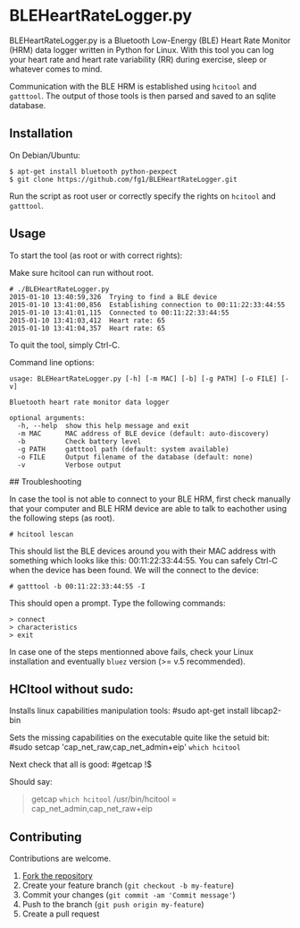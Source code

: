 BLEHeartRateLogger.py
=====================

BLEHeartRateLogger.py is a Bluetooth Low-Energy (BLE) Heart Rate Monitor (HRM) data logger written in Python for Linux. With this tool you can log your heart rate and heart rate variability (RR) during exercise, sleep or whatever comes to mind.

Communication with the BLE HRM is established using `hcitool` and `gatttool`. The output of those tools is then parsed and saved to an sqlite database.



## Installation

On Debian/Ubuntu:
```
$ apt-get install bluetooth python-pexpect
$ git clone https://github.com/fg1/BLEHeartRateLogger.git
```

Run the script as root user or correctly specify the rights on `hcitool` and `gatttool`.



## Usage

To start the tool (as root or with correct rights):

Make sure hcitool can run without root. 
```
# ./BLEHeartRateLogger.py
2015-01-10 13:40:59,326  Trying to find a BLE device
2015-01-10 13:41:00,856  Establishing connection to 00:11:22:33:44:55
2015-01-10 13:41:01,115  Connected to 00:11:22:33:44:55
2015-01-10 13:41:03,412  Heart rate: 65
2015-01-10 13:41:04,357  Heart rate: 65
```

To quit the tool, simply Ctrl-C.


Command line options:
```
usage: BLEHeartRateLogger.py [-h] [-m MAC] [-b] [-g PATH] [-o FILE] [-v]

Bluetooth heart rate monitor data logger

optional arguments:
  -h, --help  show this help message and exit
  -m MAC      MAC address of BLE device (default: auto-discovery)
  -b          Check battery level
  -g PATH     gatttool path (default: system available)
  -o FILE     Output filename of the database (default: none)
  -v          Verbose output
```



## Troubleshooting

In case the tool is not able to connect to your BLE HRM, first check manually that your computer and BLE HRM device are able to talk to eachother using the following steps (as root).
```
# hcitool lescan
```
This should list the BLE devices around you with their MAC address with something which looks like this: 00:11:22:33:44:55. You can safely Ctrl-C when the device has been found. We will the connect to the device:
```
# gatttool -b 00:11:22:33:44:55 -I
```
This should open a prompt. Type the following commands:
```
> connect
> characteristics
> exit
```

In case one of the steps mentionned above fails, check your Linux installation and eventually `bluez` version (>= v.5 recommended).

## HCItool without sudo:

Installs linux capabilities manipulation tools:
#sudo apt-get install libcap2-bin

Sets the missing capabilities on the executable quite like the setuid bit:
#sudo setcap 'cap_net_raw,cap_net_admin+eip' `which hcitool`

Next check that all is good: 
#getcap !$

Should say:
> getcap `which hcitool`
> /usr/bin/hcitool = cap_net_admin,cap_net_raw+eip
 
 

## Contributing

Contributions are welcome.

1. [Fork the repository](https://github.com/fg1/BLEHeartRateLogger/fork)
2. Create your feature branch (`git checkout -b my-feature`)
3. Commit your changes (`git commit -am 'Commit message'`)
4. Push to the branch (`git push origin my-feature`)
5. Create a pull request

